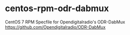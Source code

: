 # centos-rpm-odr-dabmux
CentOS 7 RPM Specfile for Opendigitalradio's ODR-DabMux https://github.com/Opendigitalradio/ODR-DabMux
